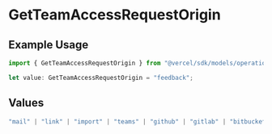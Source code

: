 # GetTeamAccessRequestOrigin

## Example Usage

```typescript
import { GetTeamAccessRequestOrigin } from "@vercel/sdk/models/operations";

let value: GetTeamAccessRequestOrigin = "feedback";
```

## Values

```typescript
"mail" | "link" | "import" | "teams" | "github" | "gitlab" | "bitbucket" | "saml" | "dsync" | "feedback" | "organization-teams"
```